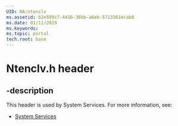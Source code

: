 ```yaml
---
UID: NA:ntenclv
ms.assetid: b2e599c7-4416-36bb-a6eb-5713361ecab0
ms.date: 01/11/2019
ms.keywords: 
ms.topic: portal
tech.root: base
---
```


# Ntenclv.h header


## -description


This header is used by System Services. For more information, see:

- [System Services](../_base/index.md)

